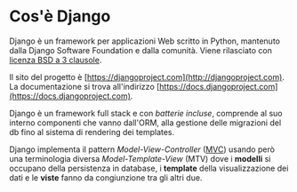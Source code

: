 # Cos'è Django

Django è un framework per applicazioni Web scritto in Python, mantenuto dalla Django Software Foundation e dalla comunità. 
Viene rilasciato con [licenza BSD a 3 clausole](https://github.com/django/django/blob/main/LICENSE).

Il sito del progetto è [https://djangoproject.com](http://djangoproject.com). La documentazione
si trova all'indirizzo [https://docs.djangoproject.com](https://docs.djangoproject.com).

Django è un framework full stack e con *batterie incluse*, comprende al suo interno componenti che vanno
dall'ORM, alla gestione delle migrazioni del db fino al sistema di rendering dei templates.

Django implementa il pattern *Model-View-Controller*
([MVC](https://en.wikipedia.org/wiki/Model%E2%80%93view%E2%80%93controller)) usando però una
terminologia diversa *Model-Template-View* (MTV) dove i **modelli** si occupano della persistenza in
database, i **template** della visualizzazione dei dati e le **viste** fanno da congiunzione tra gli
altri due.
